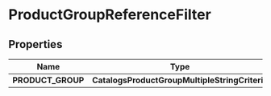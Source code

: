 

# ProductGroupReferenceFilter


## Properties

Name | Type | Description | Notes
------------ | ------------- | ------------- | -------------
**PRODUCT_GROUP** | **CatalogsProductGroupMultipleStringCriteria** |  | 



